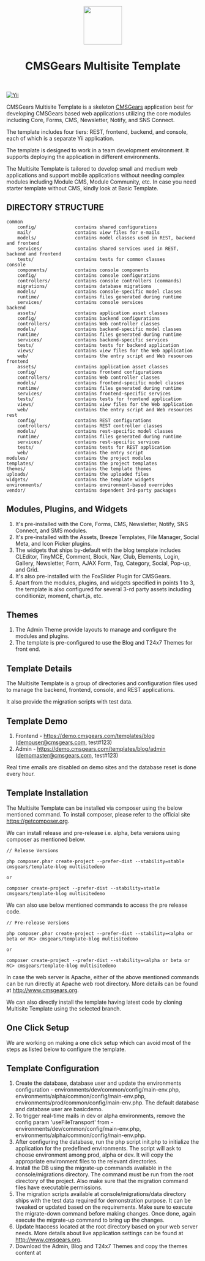 <p align="center">
    <a href="https://github.com/cmsgears" target="_blank">
        <img src="https://avatars2.githubusercontent.com/u/11252790" height="100px">
    </a>
    <h1 align="center">CMSGears Multisite Template</h1>
    <br>
</p>

[![Yii](https://img.shields.io/badge/Powered_by-Yii_Framework-green.svg?style=flat)](http://www.yiiframework.com/)

CMSGears Multisite Template is a skeleton [CMSGears](https://github.com/cmsgears) application best for developing CMSGears based web applications utilizing the core modules including Core, Forms, CMS, Newsletter, Notify, and SNS Connect.

The template includes four tiers: REST, frontend, backend, and console, each of which is a separate Yii application.

The template is designed to work in a team development environment. It supports deploying the application in different environments.

The Multisite Template is tailored to develop small and medium web applications and support mobile applications without needing complex modules including Module CMS, Module Community, etc. In case you need starter template without CMS, kindly look at Basic Template.

DIRECTORY STRUCTURE
-------------------

```
common
    config/              contains shared configurations
    mail/                contains view files for e-mails
    models/              contains model classes used in REST, backend and frontend
    services/            contains shared services used in REST, backend and frontend
    tests/               contains tests for common classes
console
    components/          contains console components
    config/              contains console configurations
    controllers/         contains console controllers (commands)
    migrations/          contains database migrations
    models/              contains console-specific model classes
    runtime/             contains files generated during runtime
    services/            contains console services
backend
    assets/              contains application asset classes
    config/              contains backend configurations
    controllers/         contains Web controller classes
    models/              contains backend-specific model classes
    runtime/             contains files generated during runtime
    services/            contains backend-specific services
    tests/               contains tests for backend application
    views/               contains view files for the Web application
    web/                 contains the entry script and Web resources
frontend
    assets/              contains application asset classes
    config/              contains frontend configurations
    controllers/         contains Web controller classes
    models/              contains frontend-specific model classes
    runtime/             contains files generated during runtime
    services/            contains frontend-specific services
    tests/               contains tests for frontend application
    views/               contains view files for the Web application
    web/                 contains the entry script and Web resources
rest
    config/              contains REST configurations
    controllers/         contains REST controller classes
    models/              contains rest-specific model classes
    runtime/             contains files generated during runtime
    services/            contains rest-specific services
    tests/               contains tests for REST application
    web/                 contains the entry script
modules/    	         contains the project modules
templates/    	         contains the project templates
themes/                  contains the template themes
uploads/    	         contains the uploaded files
widgets/    	         contains the template widgets
environments/            contains environment-based overrides
vendor/                  contains dependent 3rd-party packages
```

Modules, Plugins, and Widgets
-------------------
1. It's pre-installed with the Core, Forms, CMS, Newsletter, Notify, SNS Connect, and SMS modules.
2. It's pre-installed with the Assets, Breeze Templates, File Manager, Social Meta, and Icon Picker plugins.
3. The widgets that ships by-default with the blog template includes CLEditor, TinyMCE, Comment, Block, Nav, Club, Elements, Login, Gallery, Newsletter, Form, AJAX Form, Tag, Category, Social, Pop-up, and Grid.
4. It's also pre-installed with the FoxSlider Plugin for CMSGears.
5. Apart from the modules, plugins, and widgets specified in points 1 to 3, the template is also configured for several 3-rd party assets including conditionizr, moment, chart.js, etc.

Themes
-------------------
1. The Admin Theme provide layouts to manage and configure the modules and plugins.
2. The template is pre-configured to use the Blog and T24x7 Themes for front end.

Template Details
-------------------
The Multisite Template is a group of directories and configuration files used to manage the backend, frontend, console, and REST applications.

It also provide the migration scripts with test data.

Template Demo
-------------------
1. Frontend - https://demo.cmsgears.com/templates/blog (demouser@cmsgears.com, test#123)
2. Admin - https://demo.cmsgears.com/templates/blog/admin (demomaster@cmsgears.com, test#123)

Real time emails are disabled on demo sites and the database reset is done every hour.

Template Installation
-------------------

The Multisite Template can be installed via composer using the below mentioned command. To install composer, please refer to the official site https://getcomposer.org.

We can install release and pre-release i.e. alpha, beta versions using composer as mentioned below.

```
// Release Versions

php composer.phar create-project --prefer-dist --stability=stable cmsgears/template-blog multisitedemo

or

composer create-project --prefer-dist --stability=stable cmsgears/template-blog multisitedemo
```

We can also use below mentioned commands to access the pre release code.

```
// Pre-release Versions

php composer.phar create-project --prefer-dist --stability=<alpha or beta or RC> cmsgears/template-blog multisitedemo

or

composer create-project --prefer-dist --stability=<alpha or beta or RC> cmsgears/template-blog multisitedemo
```

In case the web server is Apache, either of the above mentioned commands can be run directly at Apache web root directory. More details can be found at http://www.cmsgears.org.

We can also directly install the template having latest code by cloning Multisite Template using the selected branch.

One Click Setup
-------------------
We are working on making a one click setup which can avoid most of the steps as listed below to configure the template.

Template Configuration
-------------------

1. Create the database, database user and update the environments configuration - environments/dev/common/config/main-env.php, environments/alpha/common/config/main-env.php, environments/prod/common/config/main-env.php. The default database and database user are basicdemo.
2. To trigger real-time mails in dev or alpha environments, remove the config param 'useFileTransport' from - environments/dev/common/config/main-env.php, environments/alpha/common/config/main-env.php.
3. After configuring the database, run the php script init.php to initialize the application for the predefined environments. The script will ask to choose environment among prod, alpha or dev. It will copy the appropriate environment files to the relevant directories.
4. Install the DB using the migrate-up commands available in the console/migrations directory. The command must be run from the root directory of the project. Also make sure that the migration command files have executable permissions.
5. The migration scripts available at console/migrations/data directory ships with the test data required for demonstration purpose. It can be tweaked or updated based on the requirements. Make sure to execute the migrate-down command before making changes. Once done, again execute the migrate-up command to bring up the changes.
6. Update htaccess located at the root directory based on your web server needs. More details about live application settings can be found at http://www.cmsgears.org.
7. Download the Admin, Blog and T24x7 Themes and copy the themes content at <template root>/themes/admin and <template root>/themes/blog directories respectively.
8. Now we can run the template using our preferred browser. Example links are as mentioned below.
9. Login to admin and update file upload url in case project name or upload directory is different.
10. By default all the files uploaded by users will be stored in uploads directory. The uploads directory can be changes based on project needs.
11. Update the migration scripts if required and run the commands migrate-down and migrate-up to refresh the database. Make sure that it's done only on dev and alpha environments. Do not ever run migrate-down on live environment, else it will erase all the live data.

The default application URLs will be as shown below. Replace the multisitedemo with the project name, in case it's changed.

```
Frontend - http://localhost/multisitedemo/frontend/web
Admin - http://localhost/multisitedemo/frontend/web
```

Template - Updates
-------------------

The template dependencies can be updated using the composer.json file located at the root of template.

Template Pages
-------------------
The template ships with pre-configured pages as listed below.

1. Landing - Site index page.
2. Login - Login page allows users to login.
3. Register - Register page allows users to sign up.
4. Confirm Account - Users can confirm account by following the link sent to their email while submitting Register form.
5. Forgot Password - It can be used to generate password reset link.
6. Forgot Password OTP - It can be used to generate OTP to reset the password. It will work if SMS manager is available.
7. Reset Password - Users can reset password by following the link sent to their email while submitting Forgot Password form.
8. Reset Password OTP - It can be used to reset the password by providing a valid OTP. It will work if SMS manager is available.
9. Activate Account - User accounts added by site admin can be activated using this page.
10. Privacy - The page to show Privacy Policy.
11. Terms - The page to show Terms and Conditions.
12. FAQs - The page to show the FAQs.

Notes: The pages Forgot Password OTP and Reset Password OTP will work only if the SMS manager is available with SMS balance.

Template Forms
-------------------
The template also provide forms using dynamic forms and comment system.

1. Contact Form (Dynamic Form)
2. Feedback Form (Custom Comment)
3. Testimonial Form (Custom Comment)

Private Pages
----------------------------
The blog template provides a blank dashboard, user blog posts, user profile, user settings, and calendar.

1. Dashboard - Page displayed on login.
2. Profile - Basic - The Basic Page allows user to update the basic details including email, username, name, gender, and date of birth.
3. Profile - Account - The Account Page allows user to update the password.
4. Profile - Address - The Address Page allows user to manage multiple address.
5. Settings - Settings page allows users to configure settings including privacy, notifications, and reminders.
6. Notifications - Shows user notifications.
7. Reminders - Shows user reminders.
8. Activities - Shows user activities.
9. Events - Shows calendar events associated with the user using list view.
10. Events Calendar - Shows calendar events associated with the user using calendar view.
11. Events Cards - Shows calendar events associated with the user using card view.
12. Event - Create - The Create Event Page allows user to add a Calendar Event.
13. Event - Update - The Create Event Page allows user to update a Calendar Event.
14. Blog Posts - Create/Update Blog elements, blocks, and posts.
